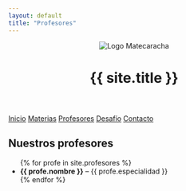 ```yaml
---
layout: default
title: "Profesores"
---
```


<header>
  <img src="{{ site.logo }}" alt="Logo Matecaracha">
  <h1>{{ site.title }}</h1>
</header>

<nav>
  <a href="https://feijoo230.github.io/matecaracha/">Inicio</a>
  <a href="https://feijoo230.github.io/matecaracha/materias">Materias</a>
  <a href="https://feijoo230.github.io/matecaracha/profesores">Profesores</a>
  <a href="https://feijoo230.github.io/matecaracha/desafio">Desafío</a>
  <a href="https://feijoo230.github.io/matecaracha/contacto">Contacto</a>
</nav>

<section>
  <h2>Nuestros profesores</h2>
  <ul>
    {% for profe in site.profesores %}
      <li><strong>{{ profe.nombre }}</strong> – {{ profe.especialidad }}</li>
    {% endfor %}
  </ul>
</section>
